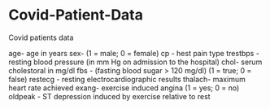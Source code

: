 # Covid-Patient-Data
Covid patients data 

age- age in years 
sex- (1 = male; 0 = female) 
cp - hest pain  type
trestbps - resting blood pressure (in mm Hg on admission to the hospital) 
chol- serum cholestoral in mg/dl 
fbs - (fasting blood sugar &gt; 120 mg/dl) (1 = true; 0 = false) 
restecg - resting electrocardiographic results 
thalach- maximum heart rate achieved 
exang- exercise induced angina (1 = yes; 0 = no) 
oldpeak - ST depression induced by exercise relative to rest

